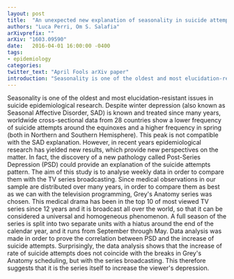 ```yaml
---
layout: post
title:  "An unexpected new explanation of seasonality in suicide attempts: Grey\'s Anatomy broadcasting"
authors: "Luca Perri, Om S. Salafia"
arXivprefix: ""
arXiv: "1603.09590"
date:   2016-04-01 16:00:00 -0400
tags:
- epidemiology
categories:
twitter_text: "April Fools arXiv paper"
introduction: "Seasonality is one of the oldest and most elucidation-resistant issues in suicide epidemiological research..."
---
```


Seasonality is one of the oldest and most elucidation-resistant issues in suicide epidemiological research. Despite winter depression (also known as Seasonal Affective Disorder, SAD) is known and treated since many years, worldwide cross-sectional data from 28 countries show a lower frequency of suicide attempts around the equinoxes and a higher frequency in spring (both in Northern and Southern Hemisphere). This peak is not compatible with the SAD explanation. However, in recent years epidemiological research has yielded new results, which provide new perspectives on the matter. In fact, the discovery of a new pathology called Post-Series Depression (PSD) could provide an explanation of the suicide attempts pattern. The aim of this study is to analyse weekly data in order to compare them with the TV series broadcasting. Since medical observations in our sample are distributed over many years, in order to compare them as best as we can with the television programming, Grey\'s Anatomy series was chosen. This medical drama has been in the top 10 of most viewed TV series since 12 years and it is broadcast all over the world, so that it can be considered a universal and homogeneous phenomenon. A full season of the series is split into two separate units with a hiatus around the end of the calendar year, and it runs from September through May. Data analysis was made in order to prove the correlation between PSD and the increase of suicide attempts. Surprisingly, the data analysis shows that the increase of rate of suicide attempts does not coincide with the breaks in Grey\'s Anatomy scheduling, but with the series broadcasting. This therefore suggests that it is the series itself to increase the viewer\'s depression.
